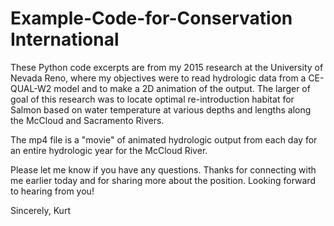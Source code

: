 # Example-Code-for-Conservation International
These Python code excerpts are from my 2015 research at the University of Nevada Reno, where my objectives were to read hydrologic data from a CE-QUAL-W2 model and to make a 2D animation of the output. The larger of goal of this research was to locate optimal re-introduction habitat for Salmon based on water temperature at various depths and lengths along the McCloud and Sacramento Rivers. 

The mp4 file is a "movie" of animated hydrologic output from each day for an entire hydrologic year for the McCloud River.

Please let me know if you have any questions. Thanks for connecting with me earlier today and for sharing more about the position. Looking forward to hearing from you!

Sincerely,
Kurt
